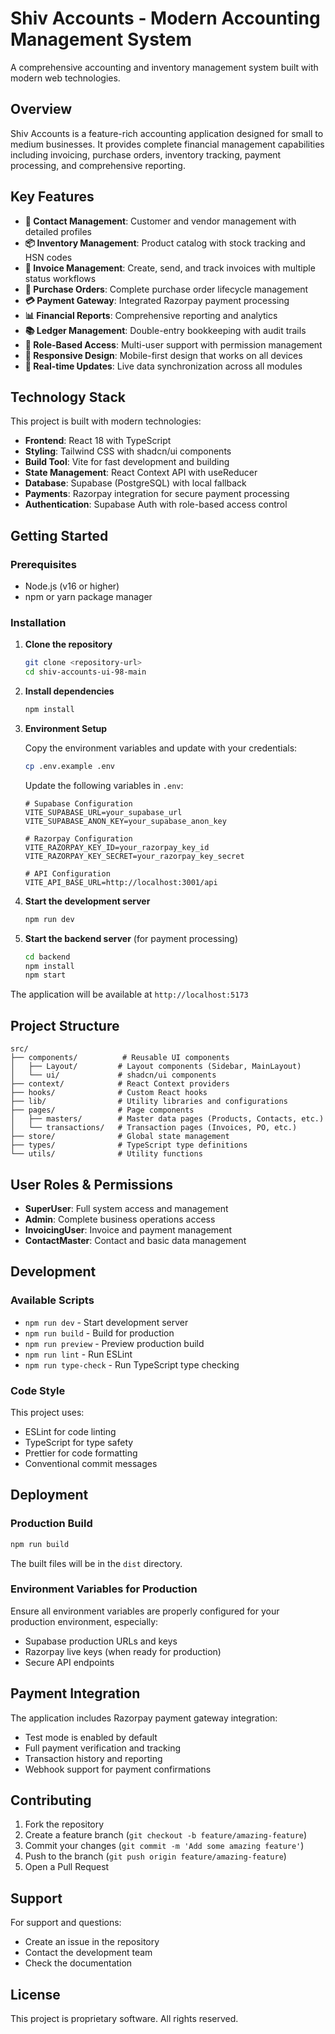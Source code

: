 # Shiv Accounts - Modern Accounting Management System

A comprehensive accounting and inventory management system built with modern web technologies.

## Overview

Shiv Accounts is a feature-rich accounting application designed for small to medium businesses. It provides complete financial management capabilities including invoicing, purchase orders, inventory tracking, payment processing, and comprehensive reporting.

## Key Features

- **👥 Contact Management**: Customer and vendor management with detailed profiles
- **📦 Inventory Management**: Product catalog with stock tracking and HSN codes
- **📄 Invoice Management**: Create, send, and track invoices with multiple status workflows
- **🛒 Purchase Orders**: Complete purchase order lifecycle management
- **💳 Payment Gateway**: Integrated Razorpay payment processing
- **📊 Financial Reports**: Comprehensive reporting and analytics
- **📚 Ledger Management**: Double-entry bookkeeping with audit trails
- **🔐 Role-Based Access**: Multi-user support with permission management
- **📱 Responsive Design**: Mobile-first design that works on all devices
- **🔄 Real-time Updates**: Live data synchronization across all modules

## Technology Stack

This project is built with modern technologies:

- **Frontend**: React 18 with TypeScript
- **Styling**: Tailwind CSS with shadcn/ui components
- **Build Tool**: Vite for fast development and building
- **State Management**: React Context API with useReducer
- **Database**: Supabase (PostgreSQL) with local fallback
- **Payments**: Razorpay integration for secure payment processing
- **Authentication**: Supabase Auth with role-based access control

## Getting Started

### Prerequisites

- Node.js (v16 or higher)
- npm or yarn package manager

### Installation

1. **Clone the repository**
   ```bash
   git clone <repository-url>
   cd shiv-accounts-ui-98-main
   ```

2. **Install dependencies**
   ```bash
   npm install
   ```

3. **Environment Setup**
   
   Copy the environment variables and update with your credentials:
   ```bash
   cp .env.example .env
   ```

   Update the following variables in `.env`:
   ```env
   # Supabase Configuration
   VITE_SUPABASE_URL=your_supabase_url
   VITE_SUPABASE_ANON_KEY=your_supabase_anon_key

   # Razorpay Configuration
   VITE_RAZORPAY_KEY_ID=your_razorpay_key_id
   VITE_RAZORPAY_KEY_SECRET=your_razorpay_key_secret

   # API Configuration
   VITE_API_BASE_URL=http://localhost:3001/api
   ```

4. **Start the development server**
   ```bash
   npm run dev
   ```

5. **Start the backend server** (for payment processing)
   ```bash
   cd backend
   npm install
   npm start
   ```

The application will be available at `http://localhost:5173`

## Project Structure

```
src/
├── components/          # Reusable UI components
│   ├── Layout/         # Layout components (Sidebar, MainLayout)
│   └── ui/             # shadcn/ui components
├── context/            # React Context providers
├── hooks/              # Custom React hooks
├── lib/                # Utility libraries and configurations
├── pages/              # Page components
│   ├── masters/        # Master data pages (Products, Contacts, etc.)
│   └── transactions/   # Transaction pages (Invoices, PO, etc.)
├── store/              # Global state management
├── types/              # TypeScript type definitions
└── utils/              # Utility functions
```

## User Roles & Permissions

- **SuperUser**: Full system access and management
- **Admin**: Complete business operations access
- **InvoicingUser**: Invoice and payment management
- **ContactMaster**: Contact and basic data management

## Development

### Available Scripts

- `npm run dev` - Start development server
- `npm run build` - Build for production
- `npm run preview` - Preview production build
- `npm run lint` - Run ESLint
- `npm run type-check` - Run TypeScript type checking

### Code Style

This project uses:
- ESLint for code linting
- TypeScript for type safety
- Prettier for code formatting
- Conventional commit messages

## Deployment

### Production Build

```bash
npm run build
```

The built files will be in the `dist` directory.

### Environment Variables for Production

Ensure all environment variables are properly configured for your production environment, especially:
- Supabase production URLs and keys
- Razorpay live keys (when ready for production)
- Secure API endpoints

## Payment Integration

The application includes Razorpay payment gateway integration:

- Test mode is enabled by default
- Full payment verification and tracking
- Transaction history and reporting
- Webhook support for payment confirmations

## Contributing

1. Fork the repository
2. Create a feature branch (`git checkout -b feature/amazing-feature`)
3. Commit your changes (`git commit -m 'Add some amazing feature'`)
4. Push to the branch (`git push origin feature/amazing-feature`)
5. Open a Pull Request

## Support

For support and questions:
- Create an issue in the repository
- Contact the development team
- Check the documentation

## License

This project is proprietary software. All rights reserved.
